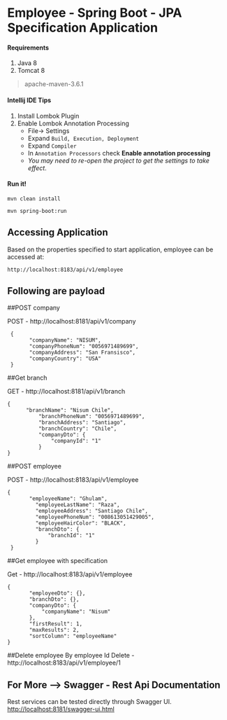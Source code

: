 Employee - Spring Boot - JPA Specification Application
====================================


#### Requirements
1. Java 8
2. Tomcat 8

> apache-maven-3.6.1


#### Intellij IDE Tips
1. Install Lombok Plugin
2. Enable Lombok Annotation Processing
    - File-> Settings
    - Expand `Build, Execution, Deployment`
    - Expand `Compiler`
    - In `Annotation Processors` check **Enable annotation processing**
    - _You may need to re-open the project to get the settings to take effect_.

#### Run it!
```
mvn clean install
```
```
mvn spring-boot:run
```

## Accessing Application
Based on the properties specified to start application, employee can be accessed at:
```
http://localhost:8183/api/v1/employee
```

## Following are payload

##POST company

POST - http://localhost:8181/api/v1/company

     {
           "companyName": "NISUM",
           "companyPhoneNum": "0056971489699",
           "companyAddress": "San Fransisco",
           "companyCountry": "USA"
     }
       

##Get branch

GET - http://localhost:8181/api/v1/branch

    {
          "branchName": "Nisum Chile",
              "branchPhoneNum": "0056971489699",
              "branchAddress": "Santiago",
              "branchCountry": "Chile",
              "companyDto": {
                  "companyId": "1"
              }
    }
        

##POST employee

POST - http://localhost:8183/api/v1/employee

    {
           "employeeName": "Ghulam",
             "employeeLastName": "Raza",
             "employeeAddress": "Santiago Chile",
             "employeePhoneNum": "008613051429005",
             "employeeHairColor": "BLACK",
             "branchDto": {
                 "branchId": "1"
             }
     }
        

##Get employee with specification

Get -  http://localhost:8183/api/v1/employee 

    {
           "employeeDto": {},
           "branchDto": {},
           "companyDto": {
               "companyName": "Nisum"
           },
           "firstResult": 1,
           "maxResults": 2,
           "sortColumn": "employeeName"
    }
        
##Delete employee By employee Id
Delete - http://localhost:8183/api/v1/employee/1

## For More --> Swagger - Rest Api Documentation
Rest services can be tested directly through Swagger UI.
[http://localhost:8181/swagger-ui.html](http://localhost:8181/swagger-ui.html)

